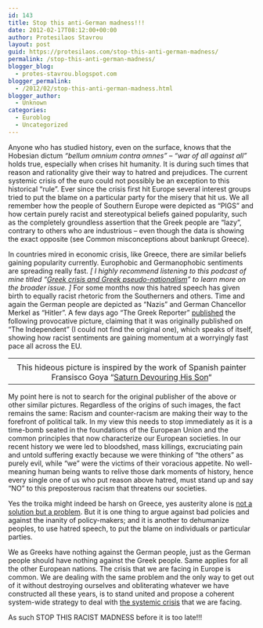 ```yaml
---
id: 143
title: Stop this anti-German madness!!!
date: 2012-02-17T08:12:00+00:00
author: Protesilaos Stavrou
layout: post
guid: https://protesilaos.com/stop-this-anti-german-madness/
permalink: /stop-this-anti-german-madness/
blogger_blog:
  - protes-stavrou.blogspot.com
blogger_permalink:
  - /2012/02/stop-this-anti-german-madness.html
blogger_author:
  - Unknown
categories:
  - Euroblog
  - Uncategorized
---
```

Anyone who has studied history, even on the surface,&nbsp;knows that the Hobesian dictum _&#8220;bellum omnium contra omnes&#8221;_ &#8211; _&#8220;war of all against all&#8221;_ holds true, especially when crises hit humanity. It is during such times that reason and rationality give their way to hatred and prejudices. The current systemic crisis of the euro could not possibly be an exception to this historical &#8220;rule&#8221;. Ever since the crisis first hit Europe several interest&nbsp;groups tried to put the blame on a particular party for the misery that hit us. We all remember how the people of Southern Europe were depicted as &#8220;PIGS&#8221; and how certain purely racist and stereotypical beliefs gained popularity, such as the completely groundless assertion that the Greek people are &#8220;lazy&#8221;, contrary to others who&nbsp;are industrious&nbsp;&#8211; even though the data is showing the exact opposite (see Common misconceptions about bankrupt Greece).

In countries mired in economic crisis, like Greece, there are similar beliefs gaining popularity currently. Europhobic and Germanophobic sentiments are spreading really fast. _[ I highly recommend listening to this podcast of mine titled &#8220;[Greek crisis and Greek pseudo-nationalism](http://podcast.protesilaos.com/2012/02/greek-crisis-and-greek-pseudo.html#.Tz32MVHOapA)&#8221; to learn more on the broader issue. ]_ For some months now this hatred speech has given birth to equally racist rhetoric from the Southerners and others. Time and again the German people are depicted as &#8220;Nazis&#8221; and German Chancellor Merkel as &#8220;Hitler&#8221;. A few days ago &#8220;The Greek Reporter&#8221; <a href="http://greece.greekreporter.com/2012/02/14/drawing-on-independent-depicts-merkel-as-modern-cronus-swallowing-greeks/" target="_blank">published</a> the following&nbsp;provocative picture, claiming that it was originally published on &#8220;The Independent&#8221; (I could not find the original one), which speaks of itself, showing how racist sentiments are gaining momentum at a worryingly fast pace all across the EU.
  


<table align="center" cellpadding="0" cellspacing="0" class="tr-caption-container" style="margin-left: auto; margin-right: auto; text-align: center;">
  <tr>
    <td style="text-align: center;">
    </td>
  </tr>
  
  <tr>
    <td class="tr-caption" style="text-align: center;">
      This hideous picture is inspired by the work of Spanish painter Fransisco Goya &#8220;<a href="http://en.wikipedia.org/wiki/Saturn_Devouring_His_Son" target="_blank">Saturn Devouring His Son</a>&#8220;
    </td>
  </tr>
</table>

My point here is not to search for the original publisher of the above or other similar pictures. Regardless of the origins of such images, the fact remains the same: Racism and counter-racism are making their way to the forefront of political talk. In my view this needs to stop immediately as it is a time-bomb seated in the foundations of the European Union and the common principles that now characterize our European societies. In our recent history we were led to bloodshed, mass killings, excruciating pain and untold suffering exactly because we were thinking of &#8220;the others&#8221; as purely evil, while &#8220;we&#8221; were the victims of their voracious appetite. No well-meaning human being wants to relive those dark moments of history, hence every single one of us who put reason above hatred, must stand up and say &#8220;NO&#8221; to this preposterous racism that threatens our societies.

Yes the troika might indeed be harsh on Greece, yes austerity alone is [not a solution but a problem](https://protesilaos.com/2012/02/monolithic-fiscal-discipline-is-not.html#.Tz36OFHOapA). But it is one thing to argue against bad policies and against the inanity of policy-makers; and it is another to dehumanize peoples, to use hatred speech, to put the blame on individuals or particular parties.

We as Greeks have nothing against the German people, just as the German people should have nothing against the Greek people. Same applies for all the other European nations. The crisis that we are facing in Europe is common. We are dealing with the same problem and the only way to get out of it without destroying ourselves and obliterating whatever we have constructed all these years, is to stand united and propose a coherent system-wide strategy to deal with [the systemic crisis](http://podcast.protesilaos.com/2012/02/introduction-to-systemic-crisis-of-euro.html) that we are facing.

As such STOP THIS RACIST MADNESS before it is too late!!!